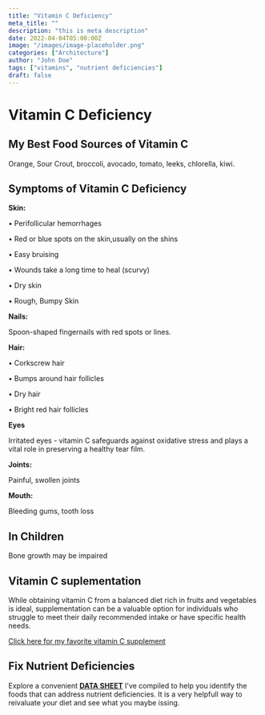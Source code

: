 ```yaml
---
title: "Vitamin C Deficiency"
meta_title: ""
description: "this is meta description"
date: 2022-04-04T05:00:00Z
image: "/images/image-placeholder.png"
categories: ["Architecture"]
author: "John Doe"
tags: ["vitamins", "nutrient deficiencies"]
draft: false
---
```


   <h1>Vitamin C Deficiency</h1>
            <h2>My Best Food Sources of Vitamin C</h2>
          <p>Orange, Sour Crout, broccoli, avocado, tomato, leeks, chlorella, kiwi.
</p>
<h2>Symptoms of Vitamin C Deficiency</h2>
<p><b>Skin:</b></p> <p>&bull; Perifollicular hemorrhages</p>
 <p>&bull; Red or blue spots on the skin,usually on the shins</p>
 <p>&bull; Easy bruising</p>
 <p>&bull; Wounds take a long time to heal (scurvy)</p>
 <p>&bull; Dry skin</p>
 <p>&bull; Rough, Bumpy Skin</p>
<p><b>Nails:</b></p><p>Spoon-shaped fingernails with red spots or lines.
</p>
<p><b>Hair:</b> </p>
  <p>&bull; Corkscrew hair</p>
  <p>&bull; Bumps around hair follicles</p>
  <p>&bull; Dry hair</p>
  <p>&bull; Bright red hair follicles</p>
<p><b>Eyes</b></p>
<p>Irritated eyes - vitamin C safeguards against oxidative stress and plays a vital role in preserving a healthy tear film.</p>
 <p><b>Joints:</b></p><p>Painful, swollen joints</p>
  <p><b>Mouth:</b></p><p> Bleeding gums, tooth loss</p>
 <h2>In Children</h2>
 <p>Bone growth may be impaired</p>
<h2>Vitamin C suplementation</h2>
  <p>While obtaining vitamin C from a balanced diet rich in fruits and vegetables is ideal, supplementation can be a valuable option for individuals who struggle to meet their daily recommended intake or have specific health needs.</p>
 <p><a target="_blank" href="https://www.amazon.com/Solaray-Liposomal-Vitamin-VCapsules-Count/dp/B01BOWOS64/ref=sr_1_53_mod_primary_new?crid=2HP5GJNA8GNTQ&amp;keywords=liposomal+vitamin+c&amp;qid=1695510373&amp;sbo=RZvfv%252F%252FHxDF%252BO5021pAnSA%253D%253D&amp;sprefix=liposomal+vitamin+c%252Caps%252C133&amp;sr=8-53&_encoding=UTF8&tag=irinawink-20&linkCode=ur2&linkId=c89ffe521e8078183497836d6dce7012&camp=1789&creative=9325">Click here for my favorite vitamin C supplement</a></p>
<h2>Fix Nutrient Deficiencies</h2><p>Explore a convenient <a title="fix nutritional deficiencies with a data sheet" href="../nutrients-in-healthy-foods.html"><b>DATA SHEET</b></a> I've compiled to help you identify the foods that can address nutrient deficiencies. It is a very helpfull way to reivaluate your diet and see what you maybe issing.</p>